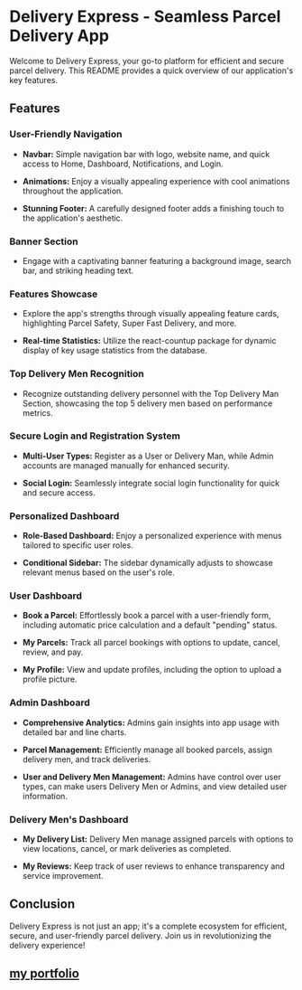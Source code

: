 # Delivery Express - Seamless Parcel Delivery App

Welcome to Delivery Express, your go-to platform for efficient and secure parcel delivery. This README provides a quick overview of our application's key features.

## Features

### User-Friendly Navigation

- **Navbar:** Simple navigation bar with logo, website name, and quick access to Home, Dashboard, Notifications, and Login.

- **Animations:** Enjoy a visually appealing experience with cool animations throughout the application.

- **Stunning Footer:** A carefully designed footer adds a finishing touch to the application's aesthetic.

### Banner Section

- Engage with a captivating banner featuring a background image, search bar, and striking heading text.

### Features Showcase

- Explore the app's strengths through visually appealing feature cards, highlighting Parcel Safety, Super Fast Delivery, and more.

- **Real-time Statistics:** Utilize the react-countup package for dynamic display of key usage statistics from the database.

### Top Delivery Men Recognition

- Recognize outstanding delivery personnel with the Top Delivery Man Section, showcasing the top 5 delivery men based on performance metrics.

### Secure Login and Registration System

- **Multi-User Types:** Register as a User or Delivery Man, while Admin accounts are managed manually for enhanced security.

- **Social Login:** Seamlessly integrate social login functionality for quick and secure access.

### Personalized Dashboard

- **Role-Based Dashboard:** Enjoy a personalized experience with menus tailored to specific user roles.

- **Conditional Sidebar:** The sidebar dynamically adjusts to showcase relevant menus based on the user's role.

### User Dashboard

- **Book a Parcel:** Effortlessly book a parcel with a user-friendly form, including automatic price calculation and a default "pending" status.

- **My Parcels:** Track all parcel bookings with options to update, cancel, review, and pay.

- **My Profile:** View and update profiles, including the option to upload a profile picture.

### Admin Dashboard

- **Comprehensive Analytics:** Admins gain insights into app usage with detailed bar and line charts.

- **Parcel Management:** Efficiently manage all booked parcels, assign delivery men, and track deliveries.

- **User and Delivery Men Management:** Admins have control over user types, can make users Delivery Men or Admins, and view detailed user information.

### Delivery Men's Dashboard

- **My Delivery List:** Delivery Men manage assigned parcels with options to view locations, cancel, or mark deliveries as completed.

- **My Reviews:** Keep track of user reviews to enhance transparency and service improvement.

## Conclusion

Delivery Express is not just an app; it's a complete ecosystem for efficient, secure, and user-friendly parcel delivery. Join us in revolutionizing the delivery experience!

##  [my portfolio](https://parcel-management-app-c9005.web.app/)
